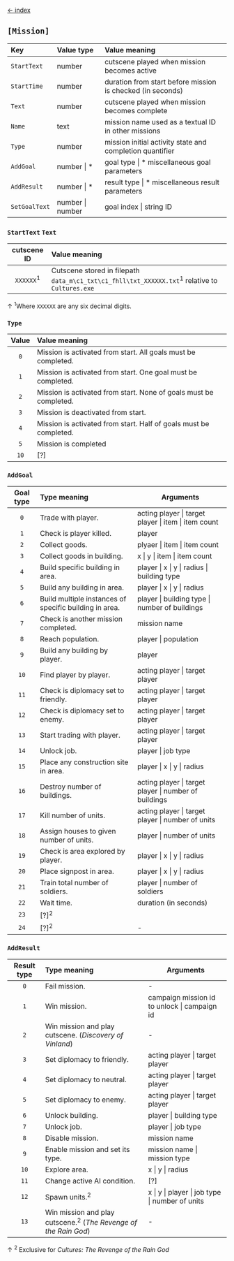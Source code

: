 [← index](index.md)

## `[Mission]`
| Key           | Value type       | Value meaning                                              |
|:--------------|:-----------------|:-----------------------------------------------------------|
| `StartText`   | number           | cutscene played when mission becomes active                |
| `StartTime`   | number           | duration from start before mission is checked (in seconds) |
| `Text`        | number           | cutscene played when mission becomes complete              |
| `Name`        | text             | mission name used as a textual ID in other missions        |
| `Type`        | number           | mission initial activity state and completion quantifier   |
| `AddGoal`     | number \| *      | goal type \| * miscellaneous goal parameters               |
| `AddResult`   | number \| *      | result type \| * miscellaneous result parameters           |
| `SetGoalText` | number \| number | goal index \| string ID                                    |

### `StartText` `Text`

|     cutscene ID      | Value meaning                                                                                             |
|:--------------------:|:----------------------------------------------------------------------------------------------------------|
| `XXXXXX`<sup>1</sup> | Cutscene stored in filepath `data_m\c1_txt\c1_fhll\txt_XXXXXX.txt`<sup>1</sup> relative to `Cultures.exe` |
↑ <sup>1</sup>Where `XXXXXX` are any six decimal digits.

### `Type`

| Value | Value meaning                                                     |
|:-----:|:------------------------------------------------------------------|
|  `0`  | Mission is activated from start. All goals must be completed.     |
|  `1`  | Mission is activated from start. One goal must be completed.      |
|  `2`  | Mission is activated from start. None of goals must be completed. |
|  `3`  | Mission is deactivated from start.                                |
|  `4`  | Mission is activated from start. Half of goals must be completed. |
|  `5`  | Mission is completed                                              |
| `10`  | [?]                                                               |

### `AddGoal`

| Goal type | Type meaning                                           | Arguments                                             |
|:---------:|:-------------------------------------------------------|-------------------------------------------------------|
|    `0`    | Trade with player.                                     | acting player \| target player \| item \| item count  |
|    `1`    | Check is player killed.                                | player                                                |
|    `2`    | Collect goods.                                         | plyaer \| item \| item count                          |
|    `3`    | Collect goods in building.                             | x \| y \| item \| item count                          |
|    `4`    | Build specific building in area.                       | player \| x \| y \| radius \| building type           |
|    `5`    | Build any building in area.                            | player \| x \| y \| radius                            |
|    `6`    | Build multiple instances of specific building in area. | player \| building type \| number of buildings        |
|    `7`    | Check is another mission completed.                    | mission name                                          |
|    `8`    | Reach population.                                      | player \| population                                  |
|    `9`    | Build any building by player.                          | player                                                |
|   `10`    | Find player by player.                                 | acting player \| target player                        |
|   `11`    | Check is diplomacy set to friendly.                    | acting player \| target player                        |
|   `12`    | Check is diplomacy set to enemy.                       | acting player \| target player                        |
|   `13`    | Start trading with player.                             | acting player \| target player                        |
|   `14`    | Unlock job.                                            | player \| job type                                    |
|   `15`    | Place any construction site in area.                   | player \| x \| y \| radius                            |
|   `16`    | Destroy number of buildings.                           | acting player \| target player \| number of buildings |
|   `17`    | Kill number of units.                                  | acting player \| target player \| number of units     |
|   `18`    | Assign houses to given number of units.                | player \| number of units                             |
|   `19`    | Check is area explored by player.                      | player \| x \| y \| radius                            |
|   `20`    | Place signpost in area.                                | player \| x \| y \| radius                            |
|   `21`    | Train total number of soldiers.                        | player \| number of soldiers                          |
|   `22`    | Wait time.                                             | duration (in seconds)                                 |
|   `23`    | [?]<sup>2</sup>                                        |                                                       |
|   `24`    | [?]<sup>2</sup>                                        | -                                                     |

### `AddResult`

| Result type | Type meaning                                                               | Arguments                                       |
|:-----------:|:---------------------------------------------------------------------------|-------------------------------------------------|
|     `0`     | Fail mission.                                                              | -                                               |
|     `1`     | Win mission.                                                               | campaign mission id to unlock \| campaign id    |
|     `2`     | Win mission and play cutscene. (*Discovery of Vinland*)                    | -                                               |
|     `3`     | Set diplomacy to friendly.                                                 | acting player \| target player                  |
|     `4`     | Set diplomacy to neutral.                                                  | acting player \| target player                  |
|     `5`     | Set diplomacy to enemy.                                                    | acting player \| target player                  |
|     `6`     | Unlock building.                                                           | player \| building type                         |
|     `7`     | Unlock job.                                                                | player \| job type                              |
|     `8`     | Disable mission.                                                           | mission name                                    |
|     `9`     | Enable mission and set its type.                                           | mission name \| mission type                    |
|    `10`     | Explore area.                                                              | x \| y \| radius                                |
|    `11`     | Change active AI condition.                                                | [?]                                             |
|    `12`     | Spawn units.<sup>2</sup>                                                   | x \| y \| player \| job type \| number of units |
|    `13`     | Win mission and play cutscene.<sup>2</sup> (*The Revenge of the Rain God*) | -                                               |

↑ <sup>2</sup> Exclusive for *Cultures: The Revenge of the Rain God*
